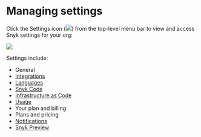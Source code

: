 # Managing settings

Click the Settings icon (![](../../../.gitbook/assets/cog\_icon.png)) from the top-level menu bar to view and access Snyk settings for your org:

![](../../../.gitbook/assets/Settings.png)

Settings include:

* General
* [Integrations](https://docs.snyk.io/integrations)
* [Languages](../../../products/snyk-open-source/language-and-package-manager-support/)
* [Snyk Code](https://docs.snyk.io/snyk-code)
* [Infrastructure as Code](https://docs.snyk.io/snyk-infrastructure-as-code)
* [Usage](https://docs.snyk.io/user-and-group-management/managing-settings/usage-page-details)
* Your plan and billing
* Plans and pricing
* [Notifications](https://docs.snyk.io/user-and-group-management/notifications/notification-management)
* [Snyk Preview](snyk-preview.md)
